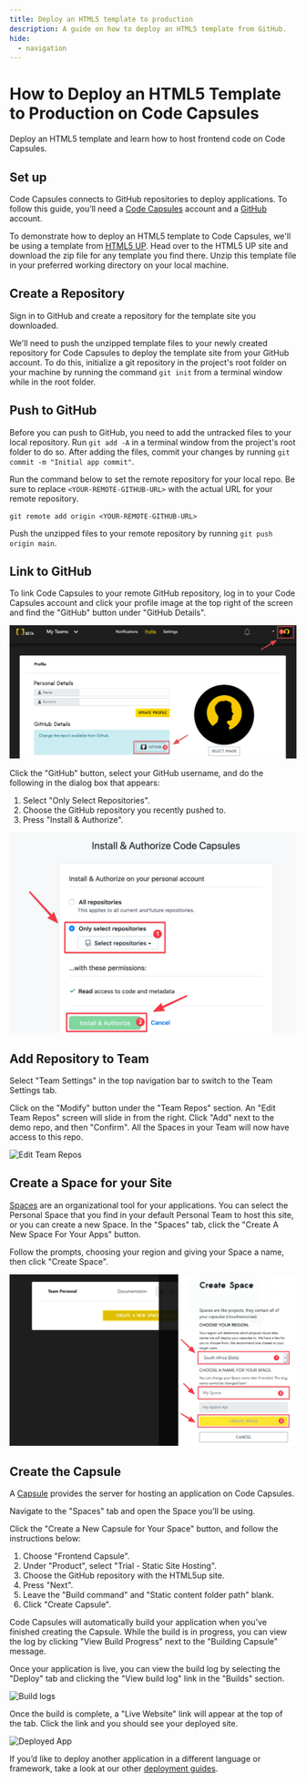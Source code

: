 ```yaml
---
title: Deploy an HTML5 template to production
description: A guide on how to deploy an HTML5 template from GitHub.
hide:
  - navigation
---
```


# How to Deploy an HTML5 Template to Production on Code Capsules

Deploy an HTML5 template and learn how to host frontend code on Code Capsules. 

## Set up

Code Capsules connects to GitHub repositories to deploy applications. To follow this guide, you’ll need a [Code Capsules](https://codecapsules.io/) account and a [GitHub](https://github.com/) account.

To demonstrate how to deploy an HTML5 template to Code Capsules, we'll be using a template from [HTML5 UP](https://html5up.net/). Head over to the HTML5 UP site and download the zip file for any template you find there. Unzip this template file in your preferred working directory on your local machine.

## Create a Repository

Sign in to GitHub and create a repository for the template site you downloaded.

We'll need to push the unzipped template files to your newly created repository for Code Capsules to deploy the template site from your GitHub account. To do this, initialize a git repository in the project's root folder on your machine by running the command `git init` from a terminal window while in the root folder. 

## Push to GitHub

Before you can push to GitHub, you need to add the untracked files to your local repository. Run `git add -A` in a terminal window from the project's root folder to do so. After adding the files, commit your changes by running `git commit -m "Initial app commit"`.

Run the command below to set the remote repository for your local repo. Be sure to replace `<YOUR-REMOTE-GITHUB-URL>` with the actual URL for your remote repository. 

```
git remote add origin <YOUR-REMOTE-GITHUB-URL>
```

Push the unzipped files to your remote repository by running `git push origin main`.

## Link to GitHub

To link Code Capsules to your remote GitHub repository, log in to your Code Capsules account and click your profile image at the top right of the screen and find the "GitHub" button under "GitHub Details".

![git-button](../assets/deployment/html/git-button.png)

Click the "GitHub" button, select your GitHub username, and do the following in the dialog box that appears:

1. Select "Only Select Repositories".
2. Choose the GitHub repository you recently pushed to.
3. Press "Install & Authorize".

![Install & authorize github](../assets/deployment/html/github-integration.png)

## Add Repository to Team

Select "Team Settings" in the top navigation bar to switch to the Team Settings tab.

Click on the "Modify" button under the "Team Repos" section. An "Edit Team Repos" screen will slide in from the right. Click "Add" next to the demo repo, and then "Confirm". All the Spaces in your Team will now have access to this repo.

![Edit Team Repos](../assets/deployment/html/team-repos.gif)

## Create a Space for your Site

[Spaces](https://codecapsules.io/docs/FAQ/what-is-a-space/) are an organizational tool for your applications. You can select the Personal Space that you find in your default Personal Team to host this site, or you can create a new Space. In the "Spaces" tab, click the "Create A New Space For Your Apps" button. 

Follow the prompts, choosing your region and giving your Space a name, then click "Create Space".

![space name](../assets/deployment/html/space-name.png)

## Create the Capsule

A [Capsule](https://codecapsules.io/docs/FAQ/what-is-a-capsule/) provides the server for hosting an application on Code Capsules.

Navigate to the "Spaces" tab and open the Space you’ll be using.

Click the "Create a New Capsule for Your Space" button, and follow the instructions below:

1. Choose "Frontend Capsule".
2. Under "Product", select "Trial - Static Site Hosting".
3. Choose the GitHub repository with the HTML5up site.
4. Press "Next".
5. Leave the "Build command" and "Static content folder path" blank. 
6. Click "Create Capsule".

Code Capsules will automatically build your application when you’ve finished creating the Capsule. While the build is in progress, you can view the log by clicking "View Build Progress" next to the "Building Capsule" message.

Once your application is live, you can view the build log by selecting the "Deploy" tab and clicking the "View build log" link in the "Builds" section. 

![Build logs](../assets/deployment/html/frontend-capsule-build-logs.png)

Once the build is complete, a "Live Website" link will appear at the top of the tab. Click the link and you should see your deployed site.

![Deployed App](../assets/deployment/html/html5up-site.png)

If you’d like to deploy another application in a different language or framework, take a look at our other [deployment guides](/docs/deployment/).
